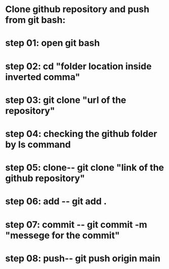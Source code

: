 # Clone github repository and push from git bash:
# step 01: open git bash

# step 02: cd "folder location inside inverted comma"

# step 03: git clone "url of the repository"

# step 04: checking the github folder by ls command

# step 05: clone-- git clone "link of the github repository"

# step 06: add -- git add .

# step 07: commit -- git commit -m "messege for the commit"

# step 08: push-- git push origin main
